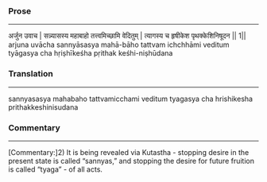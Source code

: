 ### Prose 
 --- 
अर्जुन उवाच |
सन्न्यासस्य महाबाहो तत्त्वमिच्छामि वेदितुम् |
त्यागस्य च हृषीकेश पृथक्केशिनिषूदन || 1||
arjuna uvācha
sannyāsasya mahā-bāho tattvam ichchhāmi veditum
tyāgasya cha hṛiṣhīkeśha pṛithak keśhi-niṣhūdana

### Translation 
 --- 
sannyasasya mahabaho tattvamicchami veditum tyagasya cha hrishikesha prithakkeshinisudana

### Commentary 
 --- 
[Commentary:]2) It is being revealed via Kutastha - stopping desire in the present state is called “sannyas,” and stopping the desire for future fruition is called “tyaga” - of all acts.